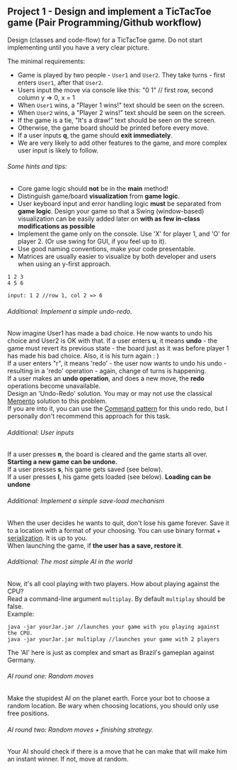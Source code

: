 ## Project 1 - Design and implement a TicTacToe game (Pair Programming/Github workflow)
Design (classes and code-flow) for a TicTacToe game. Do not start implementing until you have a very clear picture.

The minimal requirements: 

- Game is played by two people - `User1` and `User2`. They take turns - first enters `User1`, after that `User2`.
- Users input the move via console like this: "0 1" // first row, second column y => 0, x = 1
- When `User1` wins, a "Player 1 wins!" text should be seen on the screen.
- When `User2` wins, a "Player 2 wins!" text should be seen on the screen.
- If the game is a tie, "It's a draw!" text should be seen on the screen.
- Otherwise, the game board should be printed before every move.
- If a user inputs **q**, the game should **exit immediately**.
- We are very likely to add other features to the game, and more complex user input is likely to follow.  

###### Some hints and tips:  

- Core game logic should **not** be in the **main** method!
- Distinguish game/board **visualization** from **game logic**.
- User keyboard input and error handling logic **must** be separated from **game logic**. Design your game so that a Swing (window-based) visualization can be easily added later on **with as few in-class modifications as possible**
- Implement the game only on the console. Use 'X' for player 1, and 'O' for player 2. (Or use swing for GUI, if you feel up to it). 
- Use good naming conventions, make your code presentable.
- Matrices are usually easier to visualize by both developer and users when using an y-first approach.
```
1 2 3 
4 5 6

input: 1 2 //row 1, col 2 => 6
```


###### Additional: Implement a simple undo-redo.
Now imagine User1 has made a bad choice. He now wants to undo his choice and User2 is OK with that. 
If a user enters **u**, it means **undo** - the game must revert its previous state - the board just as it was before player 1 has made his bad choice. 
Also, it is his turn again : )  
If a user enters "r", it means 'redo' - the user now wants to undo his undo - resulting in a 'redo' operation - again, change of turns is happening.  
If a user makes an **undo operation**, and does a new move, the **redo** operations become unavailable.  
Design an 'Undo-Redo' solution. You may or may not use the classical [Memento](http://en.wikipedia.org/wiki/Memento_pattern) solution to this problem.	  
If you are into it, you can use the [Command pattern](http://gamedevelopment.tutsplus.com/tutorials/let-your-players-undo-their-in-game-mistakes-with-the-command-pattern--gamedev-1391) for this undo redo, but I personally don't recommend this approach for this task.
 

###### Additional: User inputs
If a user presses **n**, the board is cleared and the game starts all over. **Starting a new game can be undone.**  
If a user presses **s**, his game gets saved (see below).   
If a user presses **l**, his game gets loaded (see below). **Loading can be undone**   


###### Additional: Implement a simple save-load mechanism
When the user decides he wants to quit, don't lose his game forever. Save it to a location with a format of your choosing. You can use binary format + [serialization](http://www.tutorialspoint.com/java/java_serialization.htm). It is up to you.   
When launching the game, if **the user has a save, restore it**.  

###### Additional: The most simple AI in the world
Now, it's all cool playing with two players. How about playing against the CPU?   
Read a command-line argument `multiplay`. By default `multiplay` should be false.  
Example:  
```
java -jar yourJar.jar //launches your game with you playing against the CPU.
java -jar yourJar.jar multiplay //launches your game with 2 players
```

The 'AI' here is just as complex and smart as Brazil's gameplan against Germany.  
###### AI round one: Random moves
Make the stupidest AI on the planet earth. Force your bot to choose a random location. Be wary when choosing locations, you should only use free positions.   

###### AI round two: Random moves + finishing strategy.
Your AI should check if there is a move that he can make that will make him an instant winner. If not, move at random.  
